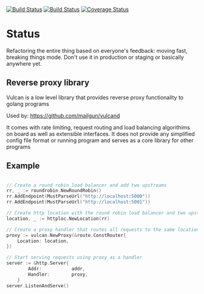 [![Build Status](https://travis-ci.org/mailgun/vulcan.png)](https://travis-ci.org/mailgun/vulcan)
[![Build Status](https://drone.io/github.com/mailgun/vulcan/status.png)](https://drone.io/github.com/mailgun/vulcan/latest)
[![Coverage Status](https://coveralls.io/repos/mailgun/vulcan/badge.png?branch=master)](https://coveralls.io/r/mailgun/vulcan?branch=master)

Status
=======

Refactoring the entire thing based on everyone's feedback: moving fast, breaking things mode.
Don't use it in production or staging or basically anywhere yet.


Reverse proxy library
----------------------

Vulcan is a low level library that provides reverse proxy functionality to golang programs

Used by: https://github.com/mailgun/vulcand

It comes with rate limiting, request routing and load balancing algorithims on board as well as extensible interfaces.
It does not provide any simplified config file format or running program and serves as a core library for other programs

Example
-----------

```go

// Create a round robin load balancer and add two upstreams
rr, _ := roundrobin.NewRoundRobin()
rr.AddEndpoint(MustParseUrl("http://localhost:5000"))
rr.AddEndpoint(MustParseUrl("http://localhost:5001"))

// Create http location with the round robin load balancer and two upstreams above
location, _ := httploc.NewLocation(rr)

// Create a proxy handler that routes all requests to the same location
proxy := vulcan.NewProxy(&route.ConstRouter{
    Location: location,
})

// Start serving requests using proxy as a handler
server := &http.Server{
		Addr:           addr,
		Handler:        proxy,
	}
server.ListenAndServe()

```

